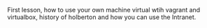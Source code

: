 First lesson, how to use your own machine virtual wtih vagrant and virtualbox, history of holberton and how you can use the Intranet.
